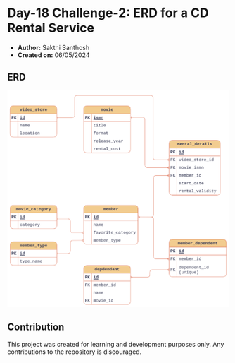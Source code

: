 # Day-18 Challenge-2: ERD for a CD Rental Service

- **Author:** Sakthi Santhosh
- **Created on:** 06/05/2024

## ERD

![Entity Relationship for a Video Rental System](erd.png)

## Contribution

This project was created for learning and development purposes only. Any contributions to the repository is discouraged.
